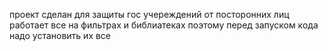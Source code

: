проект сделан для защиты гос учереждений от посторонних лиц 
работает все на фильтрах и библиатеках поэтому перед запуском кода надо установить их все
